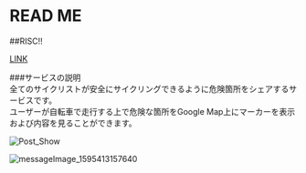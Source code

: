 # READ ME

##RISC!!  

[LINK](http://3.220.1.107/)

###サービスの説明  
全てのサイクリストが安全にサイクリングできるように危険箇所をシェアするサービスです。  
ユーザーが自転車で走行する上で危険な箇所をGoogle Map上にマーカーを表示および内容を見ることができます。


![Post_Show](https://user-images.githubusercontent.com/58941838/88167260-8097b800-cc53-11ea-9570-dc279ee7092c.gif)


![messageImage_1595413157640](https://user-images.githubusercontent.com/58941838/88165664-036b4380-cc51-11ea-98b0-9908d273161a.jpg)

